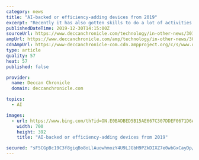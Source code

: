 ```yaml
---
category: news
title: "AI-backed or efficiency-adding devices from 2019"
excerpt: "Recently it has also gotten skills to do a lot of activities in hindi languages/commands. Smart TV :P8M AI Android TV by TCL TCL unveiled its85-inch P8M AI Android TV this year. Apart from good viewing experiences, it also promises ease with voice-based controls. With this, the TV also is described to have an extensive content library ..."
publishedDateTime: 2019-12-30T14:15:00Z
sourceUrl: https://www.deccanchronicle.com/technology/in-other-news/301219/ai-backed-or-efficiency-adding-devices-from-2019.html
ampUrl: https://www.deccanchronicle.com/amp/technology/in-other-news/301219/ai-backed-or-efficiency-adding-devices-from-2019.html
cdnAmpUrl: https://www-deccanchronicle-com.cdn.ampproject.org/c/s/www.deccanchronicle.com/amp/technology/in-other-news/301219/ai-backed-or-efficiency-adding-devices-from-2019.html
type: article
quality: 57
heat: 57
published: false

provider:
  name: Deccan Chronicle
  domain: deccanchronicle.com

topics:
  - AI

images:
  - url: https://www.bing.com/th?id=ON.E0BADBED5B15AE667C307DDEF0671D6A
    width: 700
    height: 392
    title: "AI-backed or efficiency-adding devices from 2019"

secured: "sF5CGpBc19C3f8giqBo8oLlAuowhmozY4U9LJGbH9PZkDIXZ7e0wbGxCayDp/0Py9MOiGSllhM9jIW0yFrYfUABE+78WahMpD+SzQzsbtzoHpzRrYPqSiR8dppj2ouhGDyfjgbngzEmvbsBtXRk49bor4ea8fuerD0KNv4OY7H5CUrD2TC4d9rYGMWgubjh4+VUZUDy7HK7Uhmtw4wblrSkrIpeB3/AOb4/qMIVoWKKjqpMSIRodQv7JnI2uaunPZF273bmViMAqePA6AxuE4w==;GZEu5ky+H8FFJIwgQUSOAg=="
---
```


